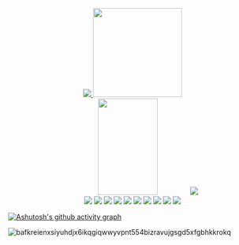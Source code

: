
<div align="center">
  <a href="https://github.com/Paivaas">
    <img src="https://github-readme-streak-stats.herokuapp.com?user=Paivaas&theme=ambient_gradient&hide_border=true&exclude_days=Sun" />
  </a>
    <a href="https://github.com/Paivaas">
    <img height="180em" src="https://github-readme-stats.vercel.app/api/top-langs/?username=Paivaas&layout=compact&langs_count=6&theme=tokyonight"/> 
  </a>
</div>


<div align="center">  
  <img width="49%" height="195px" src="https://github-readme-stats.vercel.app/api?username=Paivaas&show_icons=true&count_private=true&hide_border=true&title_color=3652b5&icon_color=3652b59&text_color=c9d1d9&bg_color=0d1117"'s status" /> 
     <img src="https://github-readme-streak-stats.herokuapp.com?user=Paivaas&theme=ambient_gradient&hide_border=true&exclude_days=Sun" />
</div>
<div align="center">
  <img src="https://img.shields.io/badge/HTML-ff69b4?style=for-the-badge&logo=html5&logoColor=white">
  <img src="https://img.shields.io/badge/CSS-ff69b4?&style=for-the-badge&logo=css3&logoColor=white">
  <img src="https://img.shields.io/badge/JavaScript-ff69b4?style=for-the-badge&logo=javascript&logoColor=white">
  <img src="https://img.shields.io/badge/MySQL-ff69b4?style=for-the-badge&logo=mysql&logoColor=white">
  <img src="https://img.shields.io/badge/Amazon_AWS-ff69b4?style=for-the-badge&logo=amazon-aws&logoColor=white">
  <img src="https://img.shields.io/badge/Java-ff69b4?style=for-the-badge&logo=java&logoColor=white">
  <img src="https://img.shields.io/badge/Microsoft_Azure-ff69b4?style=for-the-badge&logo=microsoft-azure&logoColor=white">
  <img src="https://img.shields.io/badge/Canva-ff69b4?&style=for-the-badge&logo=Canva&logoColor=white">
  <img src="https://img.shields.io/badge/Figma-ff69b4?style=for-the-badge&logo=figma&logoColor=white">
  <img src="https://img.shields.io/badge/Bootstrap-ff69b4?style=for-the-badge&logo=bootstrap&logoColor=white">
</div>
<div align="center">
 
  
</div>

[![Ashutosh's github activity graph](https://github-readme-activity-graph.vercel.app/graph?username=KlockRC&bg_color=00000&color=3652b5&line=3652b5&point=3652b5&area=true&hide_border=true)](https://github.com/ashutosh00710/github-readme-activity-graph)






![bafkreienxsiyuhdjx6ikqgiqwwyvpnt554bizravujgsgd5xfgbhkkrokq](https://github.com/Paivaas/Paivaas/assets/123731976/ac0076c8-0a0a-4bfb-8c1c-0aa9390dc4c3)
